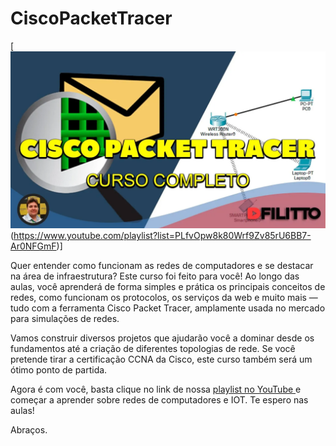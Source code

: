 # CiscoPacketTracer
[![Cisco PacketTracer](https://github.com/dfilitto/CiscoPacketTracer/blob/main/cisco.jpg?raw=true)(https://www.youtube.com/playlist?list=PLfvOpw8k80Wrf9Zv85rU6BB7-Ar0NFGmF)]

Quer entender como funcionam as redes de computadores e se destacar na área de infraestrutura?
Este curso foi feito para você! Ao longo das aulas, você aprenderá de forma simples e prática os principais conceitos de redes, como funcionam os protocolos, os serviços da web e muito mais — tudo com a ferramenta Cisco Packet Tracer, amplamente usada no mercado para simulações de redes.

Vamos construir diversos projetos que ajudarão você a dominar desde os fundamentos até a criação de diferentes topologias de rede. Se você pretende tirar a certificação CCNA da Cisco, este curso também será um ótimo ponto de partida.

Agora é com você, basta clique no link de nossa <a href="https://www.youtube.com/playlist?list=PLfvOpw8k80Wrf9Zv85rU6BB7-Ar0NFGmF"> playlist no YouTube </a> e começar a aprender sobre redes de computadores e IOT.
Te espero nas aulas!

Abraços.

